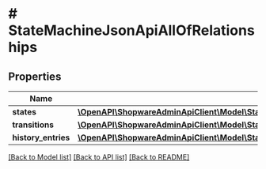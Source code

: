 # # StateMachineJsonApiAllOfRelationships

## Properties

Name | Type | Description | Notes
------------ | ------------- | ------------- | -------------
**states** | [**\OpenAPI\ShopwareAdminApiClient\Model\StateMachineJsonApiAllOfRelationshipsStates**](StateMachineJsonApiAllOfRelationshipsStates.md) |  | [optional]
**transitions** | [**\OpenAPI\ShopwareAdminApiClient\Model\StateMachineJsonApiAllOfRelationshipsTransitions**](StateMachineJsonApiAllOfRelationshipsTransitions.md) |  | [optional]
**history_entries** | [**\OpenAPI\ShopwareAdminApiClient\Model\StateMachineJsonApiAllOfRelationshipsHistoryEntries**](StateMachineJsonApiAllOfRelationshipsHistoryEntries.md) |  | [optional]

[[Back to Model list]](../../README.md#models) [[Back to API list]](../../README.md#endpoints) [[Back to README]](../../README.md)
